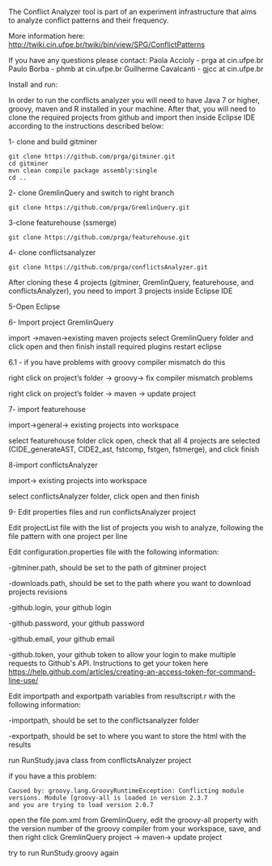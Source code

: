 The Conflict Analyzer tool is part of an experiment infrastructure that aims to analyze conflict patterns and their frequency. 

More information here: http://twiki.cin.ufpe.br/twiki/bin/view/SPG/ConflictPatterns

If you have any questions please contact:
Paola Accioly - prga at cin.ufpe.br
Paulo Borba - phmb at cin.ufpe.br
Guilherme Cavalcanti - gjcc at cin.ufpe.br

Install and run: 

In order to run the conflicts analyzer you will need to have Java 7 or higher, groovy, maven and R installed in your machine. 
After that, you will need to clone the required projects from github and import then inside Eclipse IDE according 
to the instructions described below:

1- clone and build gitminer

    git clone https://github.com/prga/gitminer.git
    cd gitminer
    mvn clean compile package assembly:single
    cd ..

2- clone GremlinQuery and switch to right branch

    git clone https://github.com/prga/GremlinQuery.git

3-clone featurehouse (ssmerge) 

    git clone https://github.com/prga/featurehouse.git

4- clone conflictsanalyzer

    git clone https://github.com/prga/conflictsAnalyzer.git

After cloning these 4 projects (gitminer, GremlinQuery, featurehouse, and conflictsAnalyzer), you need to import 3 projects
inside Eclipse IDE

5-Open Eclipse

6- Import project GremlinQuery

import ->maven->existing maven projects
select GremlinQuery folder and click open and then finish
install required plugins
restart eclipse

6.1 - if you have problems with groovy compiler mismatch do this

right click on project’s folder -> groovy-> fix compiler mismatch problems

right click on project’s folder -> maven -> update project

7- import featurehouse

import->general-> existing projects into workspace

select featurehouse folder click open, check that all 4 projects are selected (CIDE_generateAST, CIDE2_ast, 
fstcomp, fstgen, fstmerge), and click finish

8-import conflictsAnalyzer

import-> existing projects into workspace

select conflictsAnalyzer folder, click open and then finish

9- Edit properties files and run conflictsAnalyzer project

Edit projectList file with the list of projects you wish to analyze, following the file pattern with one project per line

Edit configuration.properties file with the following information:

-gitminer.path, should be set to the path of gitminer project

-downloads.path, should be set to the path where you want to download projects revisions

-github.login, your github login

-github.password, your github password

-github.email, your github email 

-github.token, your github token to allow your login to make multiple requests to Github's API. Instructions to get your token
here https://help.github.com/articles/creating-an-access-token-for-command-line-use/

Edit importpath and exportpath variables from resultscript.r with the following information:

-importpath, should be set to the conflictsanalyzer folder

-exportpath, should be set to where you want to store the html with the results

run RunStudy.java class from conflictsAnalyzer project

if you have a this problem:

    Caused by: groovy.lang.GroovyRuntimeException: Conflicting module versions. Module [groovy-all is loaded in version 2.3.7
    and you are trying to load version 2.0.7

open the file pom.xml from GremlinQuery, edit the groovy-all property with the version number of the groovy compiler from your
workspace, save, and then right click GremlinQuery project -> maven-> update project

try to run RunStudy.groovy again
